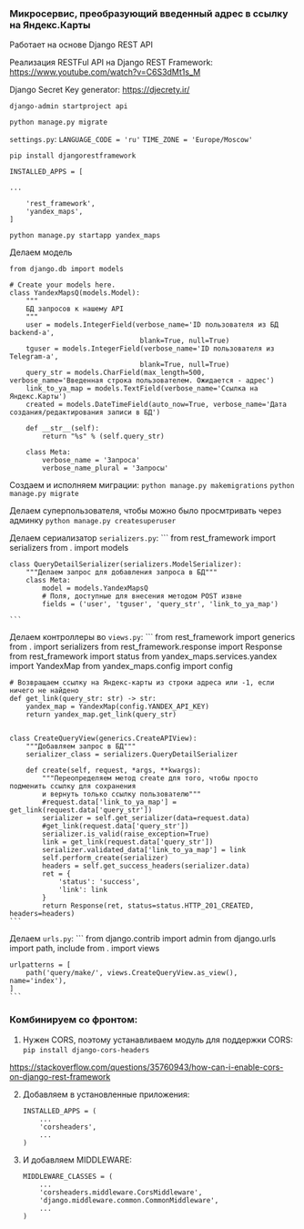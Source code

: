 ### Микросервис, преобразующий введенный адрес в ссылку на Яндекс.Карты

Работает на основе Django REST API

Реализация RESTFul API на Django REST Framework: https://www.youtube.com/watch?v=C6S3dMt1s_M

Django Secret Key generator: https://djecrety.ir/

`django-admin startproject api`

`python manage.py migrate`

`settings.py`: `LANGUAGE_CODE = 'ru'`
`TIME_ZONE = 'Europe/Moscow'`
                
`pip install djangorestframework`

    INSTALLED_APPS = [
    
    ...
        
        'rest_framework',
        'yandex_maps',
    ]
                    
`python manage.py startapp yandex_maps`

Делаем модель
```
from django.db import models

# Create your models here.
class YandexMapsQ(models.Model):
    """
    БД запросов к нашему API
    """
    user = models.IntegerField(verbose_name='ID пользователя из БД backend-а',
                                blank=True, null=True)
    tguser = models.IntegerField(verbose_name='ID пользователя из Telegram-а',
                                blank=True, null=True)
    query_str = models.CharField(max_length=500, verbose_name='Введенная строка пользователем. Ожидается - адрес')
    link_to_ya_map = models.TextField(verbose_name='Ссылка на Яндекс.Карты')
    created = models.DateTimeField(auto_now=True, verbose_name='Дата создания/редактирования записи в БД')

    def __str__(self):
        return "%s" % (self.query_str)

    class Meta:
        verbose_name = 'Запроса'
        verbose_name_plural = 'Запросы'
```

Создаем и исполняем миграции: 
`python manage.py makemigrations`
`python manage.py migrate`

Делаем суперпользователя, чтобы можно было просмтривать через админку
`python manage.py createsuperuser`


Делаем сериализатор `serializers.py`:
    ```
    from rest_framework import serializers
    from . import models


    class QueryDetailSerializer(serializers.ModelSerializer):
        """Делаем запрос для добавления запроса в БД"""
        class Meta:
            model = models.YandexMapsQ
            # Поля, доступные для внесения методом POST извне
            fields = ('user', 'tguser', 'query_str', 'link_to_ya_map')

    ```
    
Делаем контроллеры во `views.py`:
    ```
    from rest_framework import generics
    from . import serializers
    from rest_framework.response import Response
    from rest_framework import status
    from yandex_maps.services.yandex import YandexMap
    from yandex_maps.config import config
    
    
    # Возвращаем ссылку на Яндекс-карты из строки адреса или -1, если ничего не найдено
    def get_link(query_str: str) -> str:
        yandex_map = YandexMap(config.YANDEX_API_KEY)
        return yandex_map.get_link(query_str)
    
    
    class CreateQueryView(generics.CreateAPIView):
        """Добавляем запрос в БД"""
        serializer_class = serializers.QueryDetailSerializer
    
        def create(self, request, *args, **kwargs):
            """Переопределяем метод create для того, чтобы просто подменить ссылку для сохранения
            и вернуть только ссылку пользователю"""
            #request.data['link_to_ya_map'] = get_link(request.data['query_str'])
            serializer = self.get_serializer(data=request.data)
            #get_link(request.data['query_str'])
            serializer.is_valid(raise_exception=True)
            link = get_link(request.data['query_str'])
            serializer.validated_data['link_to_ya_map'] = link
            self.perform_create(serializer)
            headers = self.get_success_headers(serializer.data)
            ret = {
                'status': 'success',
                'link': link
            }
            return Response(ret, status=status.HTTP_201_CREATED, headers=headers)
    ```
    
    
Делаем `urls.py`:
    ```
    from django.contrib import admin
    from django.urls import path, include
    from . import views
    
    
    urlpatterns = [
        path('query/make/', views.CreateQueryView.as_view(), name='index'),
    ]
    ```
    
    
  
### Комбинируем со фронтом:

1. Нужен CORS, поэтому устанавливаем модуль для поддержки CORS: `pip install django-cors-headers`

https://stackoverflow.com/questions/35760943/how-can-i-enable-cors-on-django-rest-framework

2. Добавляем в установленные приложения:
    ```
    INSTALLED_APPS = (
        ...
        'corsheaders',
        ...
    )
    ```
3. И добавляем MIDDLEWARE:
    ```
    MIDDLEWARE_CLASSES = (
        ...
        'corsheaders.middleware.CorsMiddleware',
        'django.middleware.common.CommonMiddleware',
        ...
    )
    ```
